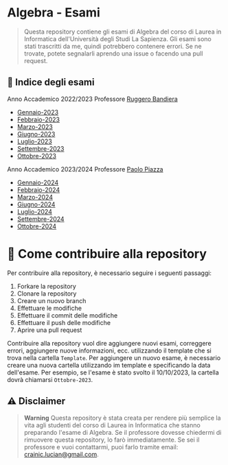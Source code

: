 # Algebra - Esami

>Questa repository contiene gli esami di Algebra del corso di Laurea in Informatica dell'Università degli Studi La Sapienza. Gli esami sono stati trascritti da me, quindi potrebbero contenere errori. Se ne trovate, potete segnalarli aprendo una issue o facendo una pull request.

## :memo: Indice degli esami

Anno Accademico 2022/2023
Professore [Ruggero Bandiera](https://corsidilaurea.uniroma1.it/it/users/ruggerobandierauniroma1it)
- [Gennaio-2023](https://github.com/struggling-student/Algebra/blob/main/Gennaio-2023/main.pdf)
- [Febbraio-2023](https://github.com/struggling-student/Algebra/blob/main/Febbraio-2023/main.pdf)
- [Marzo-2023](https://github.com/struggling-student/Algebra/blob/main/Marzo-2023/main.pdf)
- [Giugno-2023](https://github.com/struggling-student/Algebra/blob/main/Giugno-2023/main.pdf)
- [Luglio-2023](https://github.com/struggling-student/Algebra/blob/main/Luglio-2023/main.pdf)
- [Settembre-2023](https://github.com/struggling-student/Algebra/blob/main/Settembre-2023/main.pdf)
- [Ottobre-2023](https://github.com/struggling-student/Algebra/blob/main/Ottobre-2023/main.pdf)

Anno Accademico 2023/2024
Professore [Paolo Piazza](https://corsidilaurea.uniroma1.it/it/users/paolopiazzauniroma1it)
- [Gennaio-2024]()
- [Febbraio-2024]()
- [Marzo-2024]()
- [Giugno-2024]()
- [Luglio-2024]()
- [Settembre-2024]()
- [Ottobre-2024]()

# :loudspeaker: Come contribuire alla repository 
Per contribuire alla repository, è necessario seguire i seguenti passaggi:
1. Forkare la repository
2. Clonare la repository
3. Creare un nuovo branch
4. Effettuare le modifiche
5. Effettuare il commit delle modifiche
6. Effettuare il push delle modifiche
7. Aprire una pull request

Contribuire alla repository vuol dire aggiungere nuovi esami, correggere errori, aggiungere nuove informazioni, ecc. utilizzando il template che si trova nella cartella `Template`. Per aggiungere un nuovo esame, è necessario creare una nuova cartella utilizzando im template e specificando la data dell'esame. Per esempio, se l'esame è stato svolto il 10/10/2023, la cartella dovrà chiamarsi `Ottobre-2023`.

## :warning: Disclaimer

>**Warning**
>Questa repository è stata creata per rendere più semplice la vita agli studenti del corso di Laurea in Informatica che stanno preparando l'esame di Algebra. Se il professore dovesse chiedermi di rimuovere questa repository, lo farò immediatamente. Se sei il professore e vuoi contattarmi, puoi farlo tramite email: crainic.lucian@gmail.com.
